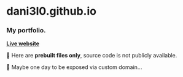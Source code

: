 # dani3l0.github.io

### My portfolio.

**[Live website](https://dani3l0.github.io)**

🔨 Here are **prebuilt files only**, source code is not publicly available.

🤔 Maybe one day to be exposed via custom domain...
